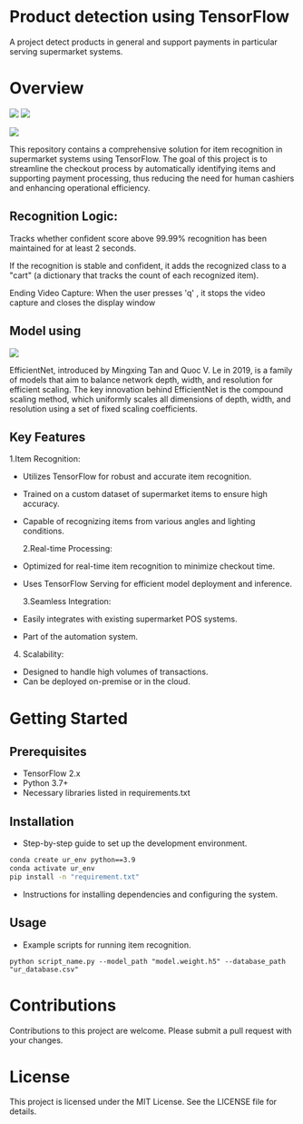 # Product detection using TensorFlow

A project detect products in general and support payments in particular serving supermarket systems.

# Overview

<img src="https://i.imgur.com/iViRxxP.png"> <img src="https://i.imgur.com/jga1wBa.png">

<img src="https://i.imgur.com/Qx6QePk_d.jpg?maxwidth=520&shape=thumb&fidelity=high">

This repository contains a comprehensive solution for item recognition in supermarket systems using TensorFlow. The goal of this project is to streamline the checkout process by automatically identifying items and supporting payment processing, thus reducing the need for human cashiers and enhancing operational efficiency.

## Recognition Logic:

Tracks whether confident score above
99.99% recognition has been maintained for
at least 2 seconds.

If the recognition is stable and confident, it
adds the recognized class to a "cart" (a
dictionary that tracks the count of each
recognized item).

Ending Video Capture: When the user
presses 'q'
, it stops the video capture and
closes the display window

## Model using

<img src="https://i.imgur.com/tqIAtUZ.png">

EfficientNet, introduced by Mingxing Tan and Quoc V. Le in 2019, is a family of models that aim to balance
network depth, width, and resolution for efficient scaling. The key innovation behind EfficientNet is the
compound scaling method, which uniformly scales all dimensions of depth, width, and resolution using a set
of fixed scaling coefficients.

## Key Features

1.Item Recognition:

- Utilizes TensorFlow for robust and accurate item recognition.
- Trained on a custom dataset of supermarket items to ensure high accuracy.
- Capable of recognizing items from various angles and lighting conditions.

  2.Real-time Processing:

- Optimized for real-time item recognition to minimize checkout time.
- Uses TensorFlow Serving for efficient model deployment and inference.

  3.Seamless Integration:

- Easily integrates with existing supermarket POS systems.
- Part of the automation system.

4. Scalability:

- Designed to handle high volumes of transactions.
- Can be deployed on-premise or in the cloud.

# Getting Started

## Prerequisites

- TensorFlow 2.x
- Python 3.7+
- Necessary libraries listed in requirements.txt

## Installation

- Step-by-step guide to set up the development environment.

```bash
conda create ur_env python==3.9
conda activate ur_env
pip install -n "requirement.txt"
```

- Instructions for installing dependencies and configuring the system.

## Usage

- Example scripts for running item recognition.

```
python script_name.py --model_path "model.weight.h5" --database_path "ur_database.csv"
```

# Contributions

Contributions to this project are welcome. Please submit a pull request with your changes.

# License

This project is licensed under the MIT License. See the LICENSE file for details.
